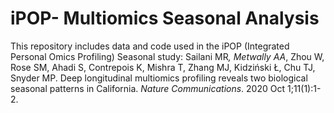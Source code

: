 # iPOP- Multiomics Seasonal Analysis

This repository includes data and code used in the iPOP (Integrated Personal Omics Profiling) Seasonal study:
Sailani MR<sup>*</sup>, Metwally AA<sup>*</sup>, Zhou W, Rose SM, Ahadi S, Contrepois K, Mishra T, Zhang MJ, Kidziński Ł, Chu TJ, Snyder MP. Deep longitudinal multiomics profiling reveals two biological seasonal patterns in California. _Nature Communications_. 2020 Oct 1;11(1):1-2.
